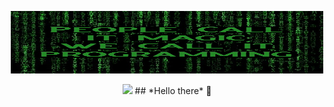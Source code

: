 <p align="center">
  <img src="https://github.com/nikita040/nikita040/blob/master/Assets/71-YRe%2B2HpL.jpg" width=500 height=100>

<p align="center">
  <img src="https://raw.githubusercontent.com/coderjojo/coderjojo/master/img/github.gif" width=100>
## *Hello there* 👋

<!--
**nikita040/nikita040** is a ✨ _special_ ✨ repository because its `README.md` (this file) appears on your GitHub profile.

Here are some ideas to get you started:

- 🔭 I’m currently working on ...
- 🌱 I’m currently learning ...
- 👯 I’m looking to collaborate on ...
- 🤔 I’m looking for help with ...
- 💬 Ask me about ...
- 📫 How to reach me: ...
- 😄 Pronouns: ...
- ⚡ Fun fact: ...
-->
